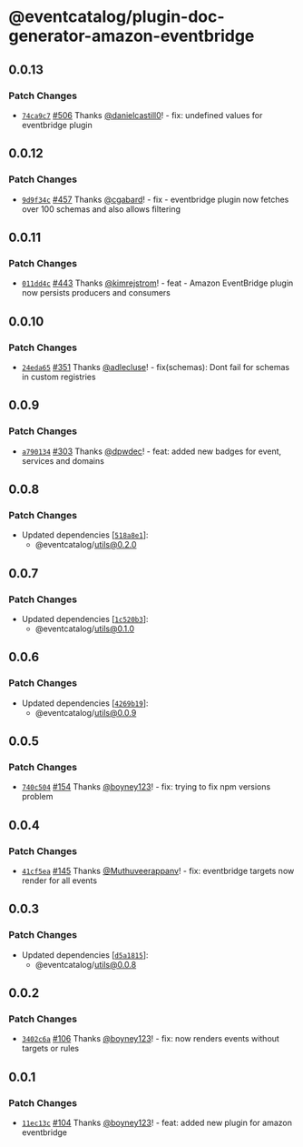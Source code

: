 # @eventcatalog/plugin-doc-generator-amazon-eventbridge

## 0.0.13

### Patch Changes

- [`74ca9c7`](https://github.com/boyney123/eventcatalog/commit/74ca9c701d57d2da730d8972137f3a00d3a5df3e) [#506](https://github.com/boyney123/eventcatalog/pull/506) Thanks [@danielcastill0](https://github.com/danielcastill0)! - fix: undefined values for eventbridge plugin

## 0.0.12

### Patch Changes

- [`9d9f34c`](https://github.com/boyney123/eventcatalog/commit/9d9f34c74556bf6ccf8acc7dfdfce3e860ba372b) [#457](https://github.com/boyney123/eventcatalog/pull/457) Thanks [@cgabard](https://github.com/cgabard)! - fix - eventbridge plugin now fetches over 100 schemas and also allows filtering

## 0.0.11

### Patch Changes

- [`011dd4c`](https://github.com/boyney123/eventcatalog/commit/011dd4c9fda275fe3e2ccaab3fddc8404f705d5a) [#443](https://github.com/boyney123/eventcatalog/pull/443) Thanks [@kimrejstrom](https://github.com/kimrejstrom)! - feat - Amazon EventBridge plugin now persists producers and consumers

## 0.0.10

### Patch Changes

- [`24eda65`](https://github.com/boyney123/eventcatalog/commit/24eda6562b5c990627a1ad35570eaa0d26b100db) [#351](https://github.com/boyney123/eventcatalog/pull/351) Thanks [@adlecluse](https://github.com/adlecluse)! - fix(schemas): Dont fail for schemas in custom registries

## 0.0.9

### Patch Changes

- [`a790134`](https://github.com/boyney123/eventcatalog/commit/a7901349fc12efce430f5aeda87d5befb03bd628) [#303](https://github.com/boyney123/eventcatalog/pull/303) Thanks [@dpwdec](https://github.com/dpwdec)! - feat: added new badges for event, services and domains

## 0.0.8

### Patch Changes

- Updated dependencies [[`518a8e1`](https://github.com/boyney123/eventcatalog/commit/518a8e16d3f7516e2b25ff20cbda6b1bd2a22e88)]:
  - @eventcatalog/utils@0.2.0

## 0.0.7

### Patch Changes

- Updated dependencies [[`1c520b3`](https://github.com/boyney123/eventcatalog/commit/1c520b348ae9d564a57bc761832c9ef5599ecebe)]:
  - @eventcatalog/utils@0.1.0

## 0.0.6

### Patch Changes

- Updated dependencies [[`4269b19`](https://github.com/boyney123/eventcatalog/commit/4269b199809807bd08968ce4f9c6e025c5d14794)]:
  - @eventcatalog/utils@0.0.9

## 0.0.5

### Patch Changes

- [`740c504`](https://github.com/boyney123/eventcatalog/commit/740c5041f033aff975a7ce89e99b3722b271e2b3) [#154](https://github.com/boyney123/eventcatalog/pull/154) Thanks [@boyney123](https://github.com/boyney123)! - fix: trying to fix npm versions problem

## 0.0.4

### Patch Changes

- [`41cf5ea`](https://github.com/boyney123/eventcatalog/commit/41cf5ea6c89e0b8f407c8e5165f937587eea2920) [#145](https://github.com/boyney123/eventcatalog/pull/145) Thanks [@Muthuveerappanv](https://github.com/Muthuveerappanv)! - fix: eventbridge targets now render for all events

## 0.0.3

### Patch Changes

- Updated dependencies [[`d5a1815`](https://github.com/boyney123/eventcatalog/commit/d5a1815ae1b078a2b3e07d9fce525337ad413c54)]:
  - @eventcatalog/utils@0.0.8

## 0.0.2

### Patch Changes

- [`3402c6a`](https://github.com/boyney123/eventcatalog/commit/3402c6a769e259bdf5cab569b35b96d8ca4e019e) [#106](https://github.com/boyney123/eventcatalog/pull/106) Thanks [@boyney123](https://github.com/boyney123)! - fix: now renders events without targets or rules

## 0.0.1

### Patch Changes

- [`11ec13c`](https://github.com/boyney123/eventcatalog/commit/11ec13cc5f5ab71c447dbde494855d1c73959fec) [#104](https://github.com/boyney123/eventcatalog/pull/104) Thanks [@boyney123](https://github.com/boyney123)! - feat: added new plugin for amazon eventbridge
